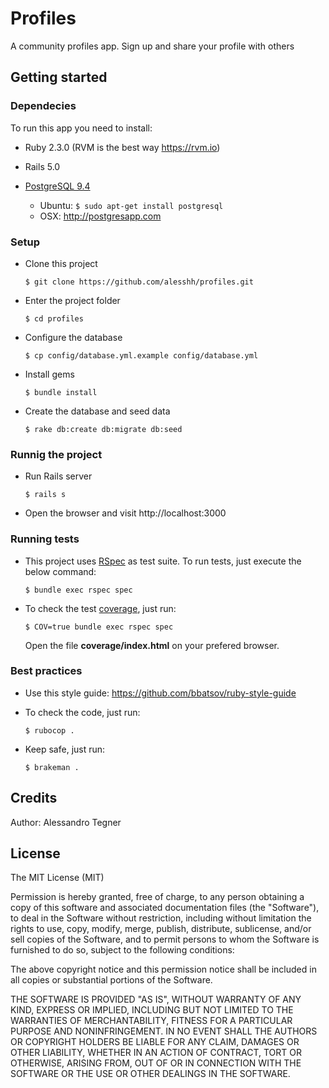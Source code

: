 # Profiles

A community profiles app. Sign up and share your profile with others

## Getting started

### Dependecies

To run this app you need to install:

* Ruby 2.3.0 (RVM is the best way https://rvm.io)

* Rails 5.0

* [PostgreSQL 9.4](http://www.postgresql.org)
  * Ubuntu: ```$ sudo apt-get install postgresql```
  * OSX: http://postgresapp.com

### Setup

* Clone this project

  ```
  $ git clone https://github.com/alesshh/profiles.git
  ```

* Enter the project folder
  ```
  $ cd profiles
  ```

* Configure the database
  ```
  $ cp config/database.yml.example config/database.yml
  ```

* Install gems
  ```
  $ bundle install
  ```

* Create the database and seed data
  ```
  $ rake db:create db:migrate db:seed
  ```

### Runnig the project

* Run Rails server
  ```
  $ rails s
  ```

* Open the browser and visit http://localhost:3000

### Running tests

* This project uses [RSpec](http://rspec.info) as test suite. To run tests, just execute the below command:
  ```
  $ bundle exec rspec spec
  ```

* To check the test [coverage](https://github.com/colszowka/simplecov), just run:
  ```
  $ COV=true bundle exec rspec spec
  ```
  Open the file **coverage/index.html** on your prefered browser.

### Best practices

* Use this style guide: https://github.com/bbatsov/ruby-style-guide

* To check the code, just run:
  ```
  $ rubocop .
  ```

* Keep safe, just run:
  ```
  $ brakeman .
  ```

## Credits

Author: Alessandro Tegner

## License

The MIT License (MIT)

Permission is hereby granted, free of charge, to any person obtaining a copy of this software and associated documentation files (the "Software"), to deal in the Software without restriction, including without limitation the rights to use, copy, modify, merge, publish, distribute, sublicense, and/or sell copies of the Software, and to permit persons to whom the Software is furnished to do so, subject to the following conditions:

The above copyright notice and this permission notice shall be included in all copies or substantial portions of the Software.

THE SOFTWARE IS PROVIDED "AS IS", WITHOUT WARRANTY OF ANY KIND, EXPRESS OR IMPLIED, INCLUDING BUT NOT LIMITED TO THE WARRANTIES OF MERCHANTABILITY, FITNESS FOR A PARTICULAR PURPOSE AND NONINFRINGEMENT. IN NO EVENT SHALL THE AUTHORS OR COPYRIGHT HOLDERS BE LIABLE FOR ANY CLAIM, DAMAGES OR OTHER LIABILITY, WHETHER IN AN ACTION OF CONTRACT, TORT OR OTHERWISE, ARISING FROM, OUT OF OR IN CONNECTION WITH THE SOFTWARE OR THE USE OR OTHER DEALINGS IN THE SOFTWARE.





